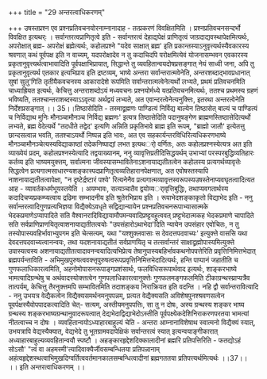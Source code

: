 +++
title = "29 अन्तरत्वाधिकरणम्"

+++
उषस्तप्रश्न एव प्रश्नप्रतिवचनयोरनाम्नानादाह - तत्प्रकरणं विवक्षितमिति । प्रश्नप्रतिवचनसन्दर्भो विवक्षित इत्यथर्ः । सर्वान्तरत्वप्राणितृत्वे इति - सर्वान्तरत्वं देहाद्यपेक्षं प्राणितृत्वं जाग्रदाद्यवस्थापेक्षमित्यर्थः, अपरोक्षात् ब्रह्म- अपरोक्षं ब्रह्मेत्यर्थः, कहोलप्रश्ने "यदेव साक्षात् ब्रह्म' इति प्रकान्तस्याऽनुवृत्त्यर्थस्यैवकारस्य श्रवणात् कथं पूर्वपक्ष इति न वाच्यम्, यदपरोक्षादेव न तु कदाचिदपि परोक्षमित्येवं योजनासम्भवन एवकारस्य प्रकृतानुवृत्त्यर्थत्वाभावादिति पूर्वपक्षाभिप्रायात्, सिद्धान्ते तु व्यवहितान्वयदोषप्रसङ्गात् नेयं साध्वी जना, अपि तु प्रकृतानुवृत्यर्थ एतकार इत्यभिप्राय इति द्रष्टव्यम्, भाष्ये अन्तरा सर्वान्तरात्मवेनेति, अन्तरशब्दाद्भावप्रधानात् सुषां सुलु'गिति तृतीयैकवचनस्य आकारादेशे रूपमिति सर्वान्तरात्मत्वेनेत्यर्थो लभ्यते, प्रथमं प्रतिवचनमिति चाध्याह्रियत इत्यर्थः, केचित्तु अन्तराशब्दोऽयं मध्यवचनः प्रश्नयोर्मध्ये यत्प्रतिवचनमित्यर्थः, ततश्च प्रथमस्य ग्रहणं भविष्यति, ततश्चान्तराशब्दस्याऽऽवृत्या अर्थद्वयं लभ्यते, अत एवान्दरत्वेनेत्यनुक्त्तिः, इतरथा अन्तरत्वेनेति निर्देशप्रसङ्गात् ।। 35।।तिष्ठासेदिति - तस्माद्व्रह्मणः पाण्डित्यं निर्विद्य बाल्येन तिष्ठासेत् बाल्यं च पाण्डित्यं च निर्विद्याथ मुनिः मौनञ्चामौनञ्च निर्विद्य ब्रह्मणः' इत्यत्र तिष्ठासेदिति पदानुषङ्गेण ब्राह्मणस्तिष्ठासेदित्यर्थो लभ्यते, ब्रह्म वेदेत्यर्थे "तदधीते तद्वेद' इत्यणि अन्निति प्रकृतिभावे ब्राह्म इति रूपम्, "ब्राह्मो जातौ' इत्येतत्तु छान्दसत्वान्न भवति, ततश्चाऽयर्थो निष्पन्न इति भावः, अत एव सहकार्यन्तरविधिरित्यधिकरणभाष्ये मौनञ्चामौनञ्चेत्यस्यविद्याकाष्ठां तदेकनिष्पाद्यां लभत इत्यथर्ो वर्णितः, अतः कहोलप्रश्नस्येत्यत्र अत इति व्याख्येयं प्रदम्, कहोलप्रश्नस्येत्यादि तद्वयाख्यानम्, ननु व्यावृत्तिप्रतीदिसिद्धयर्थम् उभाभ्यां परस्परबुद्धिव्यतिहारः कर्तव्य इति भाष्यमयुक्त्तम्, सर्वात्मना जीवस्यासम्भावितेनाऽशनायाद्यतीतत्वेन कहोलस्य प्रत्यगर्थव्यावृत्तेः सिद्धत्वेन प्रत्यगात्मसाधारण्यशङ्कास्पदप्राणितृत्वव्यतिहारानपेक्षणात्, अत एवोषस्तस्यापि नाशनायाद्यतीतत्वापेक्षा, "न दृष्टेर्द्रष्टारं पश्ये' रित्यनेनैव प्रत्यगात्मव्यावृत्तस्वरूपस्यउषस्तेनाप्यवघृतत्वादित्यत आह - व्यावर्तकधर्मभूयस्तयेति । अयम्भावः, सत्यञ्चातैव द्वयोव्यर्ावृत्तिबुद्धिः, तथाप्यवगतार्थस्य कदादिचप्यप्रकम्प्यत्वाय द्रढिमा सम्भादनीय इति श्रुतेरभिप्राय इति । रूपाभेदशङ्काकृतो विद्याभेद इति - ननु सर्वान्तरत्वादिगुणप्रत्यभिज्ञया विद्यैक्येऽवधृते सद्विद्यान्यायेन प्रश्नप्रतिवचनरूपाभ्यासात्मके भेदकप्रमाणेऽप्यापादिते सति वैश्वानरादिविद्यायामौपमन्यवादिप्रष्ट्टवहुत्ववत् प्रष्ट्टभेदात्मकह भेदकप्रमाणे चापादिते सति सर्वप्राणिप्राणयितृत्वाशनायाद्यतीतत्वयोः "उपसंहारोऽथाभेदा'दिति न्यायेन उपसंहार एवोचितः, न तु तस्योपास्यवहिर्भावाभ्युपगम इति चेत्सत्यम्, यथा "यश्शुक्लवासाः स देवदत्तपदवाच्यः' इत्युक्त्ते वाससि यथा देवदत्तपदवाच्यत्वानन्वयः, तथा यदशनायाद्यतीतं सर्वप्राणयितृ च तत्सर्वान्तरं साक्षाद्व्रह्मोपास्यमित्युक्त्ते उपास्यत्वस्य अशनायाद्यतीतत्वादावनन्वयादित्यभिप्रेत्य तेषानुपास्यबहिर्भावकथनोपपत्तेरिति प्रवृत्तिनिमित्तभेदात् ब्रह्मपर्यन्ताविति - अभिमुखपुरुषत्ववक्त्तृपुरुषत्वरूपप्रवृत्तिनिमित्तभेदादित्यर्थः, हन्ति पाप्पानं जहातीति च गुणफलाधिकारत्वमिति, अहनोमोपासनरूपाङ्गप्रशंसार्थः, फलविधिसरूपार्थवाद इत्यर्थः, शाङ्करभाष्ये भामत्यादिग्रन्थेषु च अर्थवादस्योक्त्तत्वेन गुणपलाधिकारत्वानुक्त्तेः गुणफलमङ्गफलमिति टीकाग्रन्थस्य्राप्यत्रैव तात्पर्यम्, केचित्तु तैरनुक्त्तमपि सम्भावितमिति तदाशङ्कय निराक्रियत इति वदन्ति । नहि द्वौ सर्वान्तरावित्यादि - ननु उभयत्र वेद्यैकत्वेन विद्यैक्यसमर्थनमनुपपन्नम्, प्रत्यत वेद्यैक्यसति अविशेषपुनश्श्रवणसत्वेन पूवर्पक्षस्यैवोपपादकत्वादिति चेत्- सत्यम्, अस्तीयमनुपपत्तिः, सा तु न दोषः, अस्य ग्रन्थस्य शङ्कर भाष्य ग्रन्थस्य शङ्करभाष्यग्रन्थानुवादरूपत्वात् देद्यभेदाद्विद्याभेदोऽस्तीति पूर्वपक्ष्येकदेशिनिराकरणपरतया भामत्यां नीतत्वाच्च न दोषः । व्यवहितान्वयोऽध्याहारबाहुल्यं चेति - अन्तरा आम्नानाविशेषाथ स्वात्मनो विद्यैक्यं स्यात्, उभयत्रापि वेद्यस्यैक्यात्, वेद्यभेदे तु भूतग्रामवदापेक्षिकं सर्वान्तरत्वं स्यात् इत्यन्वयाङ्गीकारात् अध्याहारबाहुल्यव्यवहितान्वयौ स्पष्टौ । अहङ्कारहृद्देशदिक्कालादीनां ब्रह्मरि प्रतिपत्तिरिति - फतद्योऽहं सोऽसौ' "त्वं वा अहमस्मी'त्यादिवाक्यैर्जीवसम्बन्धितया प्रतिपन्नानाम् अहंत्वहृद्देशस्थत्वाभिमुखदिग्वर्तित्ववर्तमानकालसम्बन्धित्वादीनां ब्रह्मगततया प्रतिपत्त्यर्थमित्यर्थः ।।37।। ।। इति अन्तरत्वाधिकरणम् ।।